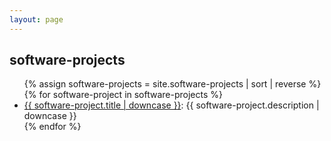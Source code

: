 ```yaml
---
layout: page
---
```


## software-projects 



<div class="posts" id="Blog">
    <ul>
        {% assign software-projects = site.software-projects | sort | reverse %}
        {% for software-project in software-projects %}
        <li>
            <div style="font-weight: normal"><a href="{{ site.baseurl }}{{ software-project.url }}">{{ software-project.title | downcase }}</a>: {{ software-project.description | downcase }}</div>
        </li>
        {% endfor %}
    </ul>

</div>

